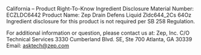  
 
 
California – Product Right-To-Know Ingredient Disclosure 
Material Number: ECZLDC6442 
Product Name: Zep Drain Defens Liquid Zldc644_2Cs 64Oz 
Ingredient disclosure for this product is not required per SB 258 Regulation. 
 
For additional information or question, please contact us at: 
Zep, Inc. 
C/O Technical Services 
3330 Cumberland Blvd. SE, Ste 700 
Atlanta, GA 30339 
Email: asktech@zep.com 
 
 
 
 
